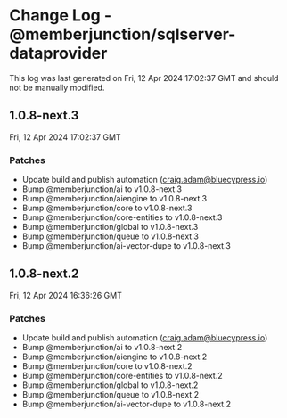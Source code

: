 # Change Log - @memberjunction/sqlserver-dataprovider

This log was last generated on Fri, 12 Apr 2024 17:02:37 GMT and should not be manually modified.

<!-- Start content -->

## 1.0.8-next.3

Fri, 12 Apr 2024 17:02:37 GMT

### Patches

- Update build and publish automation (craig.adam@bluecypress.io)
- Bump @memberjunction/ai to v1.0.8-next.3
- Bump @memberjunction/aiengine to v1.0.8-next.3
- Bump @memberjunction/core to v1.0.8-next.3
- Bump @memberjunction/core-entities to v1.0.8-next.3
- Bump @memberjunction/global to v1.0.8-next.3
- Bump @memberjunction/queue to v1.0.8-next.3
- Bump @memberjunction/ai-vector-dupe to v1.0.8-next.3

## 1.0.8-next.2

Fri, 12 Apr 2024 16:36:26 GMT

### Patches

- Update build and publish automation (craig.adam@bluecypress.io)
- Bump @memberjunction/ai to v1.0.8-next.2
- Bump @memberjunction/aiengine to v1.0.8-next.2
- Bump @memberjunction/core to v1.0.8-next.2
- Bump @memberjunction/core-entities to v1.0.8-next.2
- Bump @memberjunction/global to v1.0.8-next.2
- Bump @memberjunction/queue to v1.0.8-next.2
- Bump @memberjunction/ai-vector-dupe to v1.0.8-next.2
